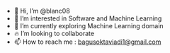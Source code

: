 - 👋 Hi, I’m @blanc08
- 👀 I’m interested in Software and Machine Learning
- 🌱 I’m currently exploring Machine Learning domain
- 🔥 I’m looking to collaborate
- 📫 How to reach me : bagusoktaviadi1@gmail.com

<!---
blanc08/blanc08 is a ✨ special ✨ repository because its `README.md` (this file) appears on your GitHub profile.
You can click the Preview link to take a look at your changes.
--->
